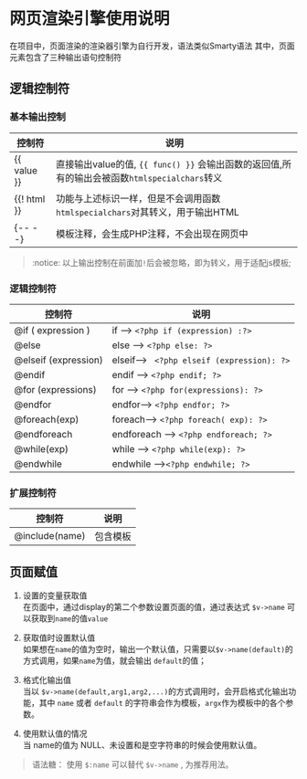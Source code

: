 # 网页渲染引擎使用说明
在项目中，页面渲染的渲染器引擎为自行开发，语法类似Smarty语法
其中，页面元素包含了三种输出语句控制符


## 逻辑控制符
### 基本输出控制
| 控制符      | 说明|
|-------------|------------------------------------------------------------------------------------------|
| {{ value }} | 直接输出value的值, `{{ func() }}` 会输出函数的返回值,所有的输出会被函数`htmlspecialchars`转义 |
| {{! html }} | 功能与上述标识一样，但是不会调用函数`htmlspecialchars`对其转义，用于输出HTML                  |
| {-- --}     | 模板注释，会生成PHP注释，不会出现在网页中                                             |

>:notice: 以上输出控制在前面加`!`后会被忽略，即为转义，用于适配js模板;

### 逻辑控制符
| 控制符                | 说明                                       |
|-----------------------|-------------------------------------------|
| @if ( expression )    | if    --> `<?php if (expression) :?>`     |
| @else                 | else  --> `<?php else: ?>`                |
| @elseif (expression)  | elseif--> ` <?php elseif (expression): ?>`|
| @endif                | endif --> `<?php endif; ?>`               |
| @for (expressions)    | for   --> `<?php for(expressions): ?>`    |
| @endfor               | endfor--> `<?php endfor; ?>`              |
| @foreach(exp)         | foreach--> `<?php foreach( exp): ?>`      |
| @endforeach           | endforeach --> `<?php endforeach; ?>`     |
| @while(exp)           | while --> `<?php while(exp): ?>`          |
| @endwhile             | endwhile -->`<?php endwhile; ?>`          |

### 扩展控制符
| 控制符                | 说明                                          |
|----------------------|-----------------------------------------------|
| @include(name)| 包含模板 |



## 页面赋值
1. 设置的变量获取值   
    在页面中，通过display的第二个参数设置页面的值，通过表达式 `$v->name` 可以获取到`name`的值`value`

2. 获取值时设置默认值  
    如果想在`name`的值为空时，输出一个默认值，只需要以`$v->name(default)`的方式调用，如果`name`为值，就会输出
`default`的值；

3. 格式化输出值    
    当以 `$v->name(default,arg1,arg2,...)`的方式调用时，会开启格式化输出功能，其中 `name` 或者 `default` 
    的字符串会作为模板，`argx`作为模板中的各个参数。

4. 使用默认值的情况    
    当 name的值为 NULL、未设置和是空字符串的时候会使用默认值。

> 语法糖： 使用 `$:name` 可以替代 `$v->name` , 为推荐用法。